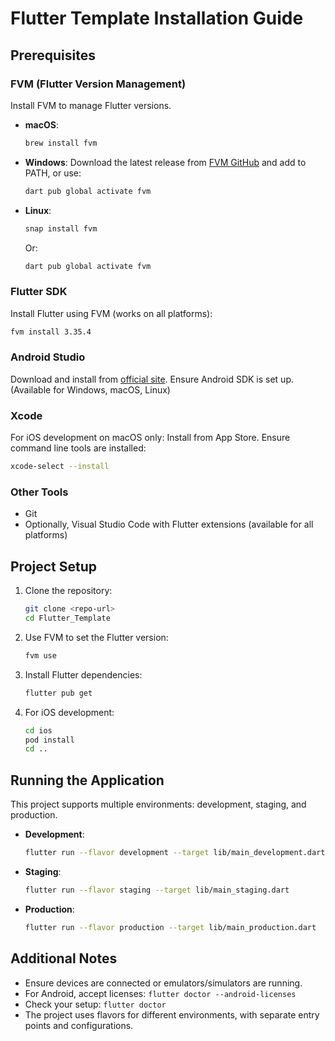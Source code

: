 # Flutter Template Installation Guide

## Prerequisites

### FVM (Flutter Version Management)
Install FVM to manage Flutter versions.

- **macOS**:
  ```bash
  brew install fvm
  ```

- **Windows**:
  Download the latest release from [FVM GitHub](https://github.com/leoafarias/fvm/releases) and add to PATH, or use:
  ```bash
  dart pub global activate fvm
  ```

- **Linux**:
  ```bash
  snap install fvm
  ```
  Or:
  ```bash
  dart pub global activate fvm
  ```

### Flutter SDK
Install Flutter using FVM (works on all platforms):
```bash
fvm install 3.35.4
```

### Android Studio
Download and install from [official site](https://developer.android.com/studio). Ensure Android SDK is set up. (Available for Windows, macOS, Linux)

### Xcode
For iOS development on macOS only: Install from App Store. Ensure command line tools are installed:
```bash
xcode-select --install
```

### Other Tools
- Git
- Optionally, Visual Studio Code with Flutter extensions (available for all platforms)

## Project Setup

1. Clone the repository:
   ```bash
   git clone <repo-url>
   cd Flutter_Template
   ```

2. Use FVM to set the Flutter version:
   ```bash
   fvm use
   ```

3. Install Flutter dependencies:
   ```bash
   flutter pub get
   ```

4. For iOS development:
   ```bash
   cd ios
   pod install
   cd ..
   ```

## Running the Application

This project supports multiple environments: development, staging, and production.

- **Development**:
  ```bash
  flutter run --flavor development --target lib/main_development.dart
  ```

- **Staging**:
  ```bash
  flutter run --flavor staging --target lib/main_staging.dart
  ```

- **Production**:
  ```bash
  flutter run --flavor production --target lib/main_production.dart
  ```

## Additional Notes

- Ensure devices are connected or emulators/simulators are running.
- For Android, accept licenses: `flutter doctor --android-licenses`
- Check your setup: `flutter doctor`
- The project uses flavors for different environments, with separate entry points and configurations.